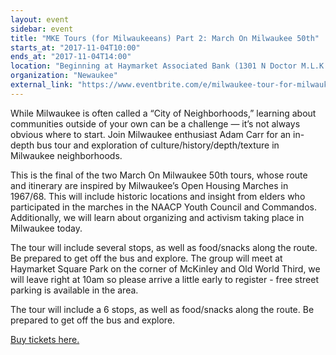 ```yaml
---
layout: event
sidebar: event
title: "MKE Tours (for Milwaukeeans) Part 2: March On Milwaukee 50th"
starts_at: "2017-11-04T10:00"
ends_at: "2017-11-04T14:00"
location: "Beginning at Haymarket Associated Bank (1301 N Doctor M.L.K. Dr, Milwaukee, WI)"
organization: "Newaukee"
external_link: "https://www.eventbrite.com/e/milwaukee-tour-for-milwaukeeans-march-on-milwaukee-50th-anniversary-pt-2-tickets-37390000498"
---
```


While Milwaukee is often called a “City of Neighborhoods,” learning about communities outside of your own can be a challenge — it’s not always obvious where to start. Join Milwaukee enthusiast Adam Carr for an in-depth bus tour and exploration of culture/history/depth/texture in Milwaukee neighborhoods.

This is the final of the two March On Milwaukee 50th tours, whose route and itinerary are inspired by Milwaukee’s Open Housing Marches in 1967/68. This will include historic locations and insight from elders who participated in the marches in the NAACP Youth Council and Commandos. Additionally, we will learn about organizing and activism taking place in Milwaukee today.

The tour will include several stops, as well as food/snacks along the route. Be prepared to get off the bus and explore. The group will meet at Haymarket Square Park on the corner of McKinley and Old World Third, we will leave right at 10am so please arrive a little early to register - free street parking is available in the area.

The tour will include a 6 stops, as well as food/snacks along the route. Be prepared to get off the bus and explore.

[Buy tickets here.](https://www.eventbrite.com/e/milwaukee-tour-for-milwaukeeans-march-on-milwaukee-50th-anniversary-pt-2-tickets-37390000498)
